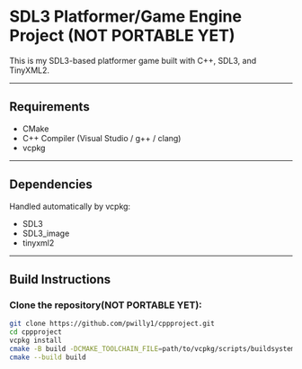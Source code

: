 # SDL3 Platformer/Game Engine Project (NOT PORTABLE YET)

This is my SDL3-based platformer game built with C++, SDL3, and TinyXML2.

-----------------------------------------------------------------------------

## Requirements

- CMake
- C++ Compiler (Visual Studio / g++ / clang)
- vcpkg

------------------------------------------------------------------------------

## Dependencies

Handled automatically by vcpkg:

- SDL3
- SDL3_image
- tinyxml2

------------------------------------------------------------------------------

## Build Instructions

### Clone the repository(NOT PORTABLE YET):

```bash
git clone https://github.com/pwilly1/cppproject.git
cd cppproject
vcpkg install
cmake -B build -DCMAKE_TOOLCHAIN_FILE=path/to/vcpkg/scripts/buildsystems/vcpkg.cmake
cmake --build build
